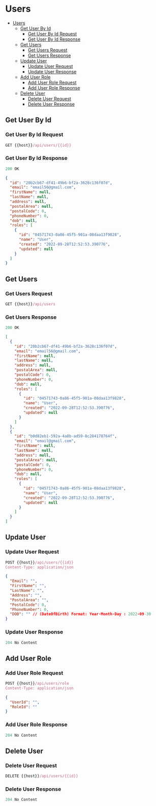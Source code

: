 # Users

- [Users](#users)
  - [Get User By Id](#get-user-by-id)
    - [Get User By Id Request](#get-user-by-id-request)
    - [Get User By Id Response](#get-user-by-id-response)
  - [Get Users](#get-users)
    - [Get Users Request](#get-users-request)
    - [Get Users Response](#get-users-response)
  - [Update User](#update-user)
    - [Update User Request](#update-user-request)
    - [Update User Response](#update-user-response)
  - [Add User Role](#add-user-role)
    - [Add User Role Request](#add-user-role-request)
    - [Add User Role Response](#add-user-role-response)
  - [Delete User](#delete-user)
    - [Delete User Request](#delete-user-request)
    - [Delete User Response](#delete-user-response)

## Get User By Id

### Get User By Id Request

```js
GET {{host}}/api/users/{{id}}
```

### Get User By Id Response

```js
200 OK
```

```json
{
  "id": "20b2cb67-df41-49b6-bf2a-3628c136f07d",
  "email": "email56@gmail.com",
  "firstName": null,
  "lastName": null,
  "address": null,
  "postalArea": null,
  "postalCode": 0,
  "phoneNumber": 0,
  "dob": null,
  "roles": [
    {
      "id": "04571743-0a86-45f5-901a-08daa13f9828",
      "name": "User",
      "created": "2022-09-28T12:52:53.390776",
      "updated": null
    }
  ]
}
```

## Get Users

### Get Users Request

```js
GET {{host}}/api/users
```

### Get Users Response

```js
200 OK
```

```json
[
  {
    "id": "20b2cb67-df41-49b6-bf2a-3628c136f07d",
    "email": "email56@gmail.com",
    "firstName": null,
    "lastName": null,
    "address": null,
    "postalArea": null,
    "postalCode": 0,
    "phoneNumber": 0,
    "dob": null,
    "roles": [
      {
        "id": "04571743-0a86-45f5-901a-08daa13f9828",
        "name": "User",
        "created": "2022-09-28T12:52:53.390776",
        "updated": null
      }
    ]
  },
  {
    "id": "b0d82eb1-592a-4a8b-ad59-8c284178764f",
    "email": "email@gmail.com",
    "firstName": null,
    "lastName": null,
    "address": null,
    "postalArea": null,
    "postalCode": 0,
    "phoneNumber": 0,
    "dob": null,
    "roles": [
      {
        "id": "04571743-0a86-45f5-901a-08daa13f9828",
        "name": "User",
        "created": "2022-09-28T12:52:53.390776",
        "updated": null
      }
    ]
  }
]
```

## Update User

### Update User Request

```js
POST {{host}}/api/users/{{id}}
Content-Type: application/json
```

```json
{
  "Email": "",
  "FirstName": "",
  "LastName": "",
  "Address": "",
  "PostalArea": "",
  "PostalCode": 0,
  "PhoneNumber": 0,
  "DOB": "" // (DateOfBirth) Format: Year-Month-Day : 2022-09-30
}
```

### Update User Response

```js
204 No Content
```

## Add User Role

### Add User Role Request

```js
POST {{host}}/api/users/role
Content-Type: application/json
```

```json
{
  "UserId": "",
  "RoleId": ""
}
```

### Add User Role Response

```js
204 No Content
```

## Delete User

### Delete User Request

```js
DELETE {{host}}/api/users/{{id}}
```

### Delete User Response

```js
204 No Content
```
